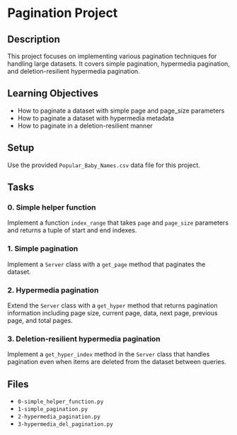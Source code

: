 # Pagination Project

## Description
This project focuses on implementing various pagination techniques for handling large datasets. It covers simple pagination, hypermedia pagination, and deletion-resilient hypermedia pagination.

## Learning Objectives

- How to paginate a dataset with simple page and page_size parameters
- How to paginate a dataset with hypermedia metadata
- How to paginate in a deletion-resilient manner

## Setup
Use the provided `Popular_Baby_Names.csv` data file for this project.

## Tasks

### 0. Simple helper function
Implement a function `index_range` that takes `page` and `page_size` parameters and returns a tuple of start and end indexes.

### 1. Simple pagination
Implement a `Server` class with a `get_page` method that paginates the dataset.

### 2. Hypermedia pagination
Extend the `Server` class with a `get_hyper` method that returns pagination information including page size, current page, data, next page, previous page, and total pages.

### 3. Deletion-resilient hypermedia pagination
Implement a `get_hyper_index` method in the `Server` class that handles pagination even when items are deleted from the dataset between queries.

## Files
- `0-simple_helper_function.py`
- `1-simple_pagination.py`
- `2-hypermedia_pagination.py`
- `3-hypermedia_del_pagination.py`
